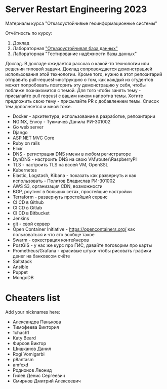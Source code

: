 # Server Restart Engineering 2023
Материалы курса "Отказоустойчивые геоинформационные системы"

Отчётность по курсу:
1. Доклад
2. Лабораторная ["Отказоустойчивая база данных"](https://docs.google.com/document/d/1mbRoLjxO-9ZaCfNAMT6rGjHRYDFjA75hP7UPx6B7Vmc/edit)
3. Лабораторная "Тестирование надёжности базы данных"


Доклад.
В докладе ожидается рассказ о какой-то технологии или решении типовой задачи. Доклад сопровождается демонстрацией использования этой технологии. Кроме того, нужно в этот репозитарий отправить pull-request-инструкцию о том, как каждый из студентов может попробовать повторить эту демонстрацию у себя, чтобы поближе познакомится с темой. Для того чтобы занять тему - присылайте pull reqeust с вашим ником напротив темы. Хотите предложить свою тему - присылайте PR с добавлением темы. Список тем дополняется и мной тоже.

* Docker - архитектура, использование в разработке, репозитарии
* NGINX, Envoy - Тукмачев Данила РИ-301002
* Go web server
* Django
* ASP.NET MVC Core
* Ruby on rails
* Elixir
* DNS - регистрация DNS имени в любом регистраторе
* DynDNS - настроить DNS на свою VM\router\RaspberryPI
* TLS - настроить TLS на всоей VM, OpenSSL
* Kubernetes
* Elastic, Logstash, Kibana - показать как развернуть и как использовать - Политов Владислав РИ-301002
* AWS S3, организация CDN, возможности
* BGP, роутинг в больших сетях, простейшие настройки
* Terraform - развернуть простейший сервис
* CI CD в Github
* CI CD в Gitlab
* CI CD в Bitbucket
* Jenkins
* git - свой сервер
* Open Container Initiative - https://opencontainers.org/ как пользоваться и что это вообще такое
* Swarm - оркестрация контейнеров
* PostGIS - у нас же курс про ГИС, давайте поговорим про карты
* Prometheus/Grafana - красивые штуки чтобы рисовать графики денег на банковсом счёте
* Saltstack
* Ansible
* Puppet
* MongoDB

# Cheaters list
Add your nicknames here:
* Александра Панькова
* Тимофеева Виктория
* 1chach1
* Katy Beard
* Фирсов Виктор
* Шишканов Данил
* Rogi Vomigarbi
* p8antasm
* amfexd
* Родионов Леонид
* Гилев Денис Сергеевич
* Смирнов Дмитрий Алексеевич
